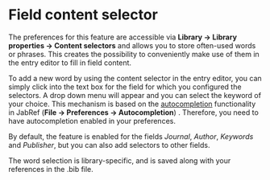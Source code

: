 # Field content selector

The preferences for this feature are accessible via **Library → Library properties → Content selectors** and allows you to store often-used words or phrases. This creates the possibility to conveniently make use of them in the entry editor to fill in field content.

To add a new word by using the content selector in the entry editor, you can simply click into the text box for the field for which you configured the selectors. A drop down menu will appear and you can select the keyword of your choice. This mechanism is based on the [autocompletion](https://docs.jabref.org/advanced/entryeditor#word-name-autocompletion) functionality in JabRef (**File → Preferences → Autocompletion**) . Therefore, you need to have autocompletion enabled in your preferences.

By default, the feature is enabled for the fields _Journal_, _Author_, _Keywords_ and _Publisher_, but you can also add selectors to other fields.

The word selection is library-specific, and is saved along with your references in the .bib file.



